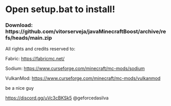 <h1>Open setup.bat to install!</h1>

<h3>Download: https://github.com/vitorserveja/javaMinecraftBoost/archive/refs/heads/main.zip </h3>

All rights and credits reserved to:

Fabric: https://fabricmc.net/ <p>
Sodium: https://www.curseforge.com/minecraft/mc-mods/sodium <p>
VulkanMod: https://www.curseforge.com/minecraft/mc-mods/vulkanmod

be a nice guy

https://discord.gg/uVc3cBKSk5
@geforcedasilva
